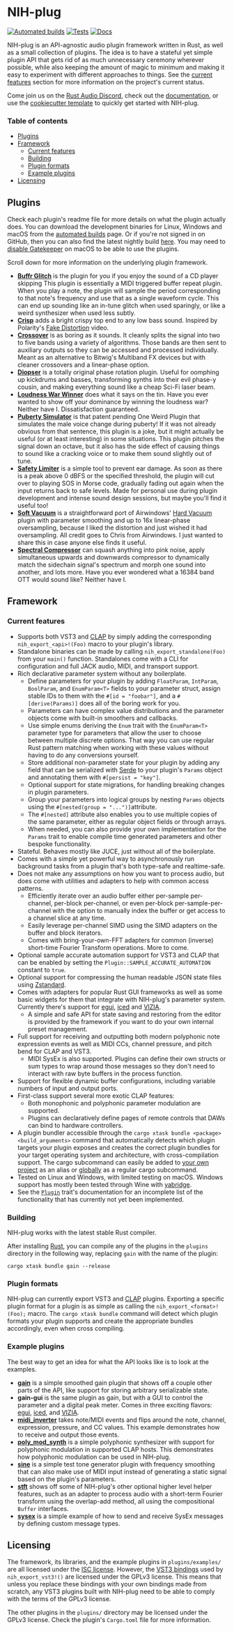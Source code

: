 # NIH-plug

[![Automated builds](https://github.com/robbert-vdh/nih-plug/actions/workflows/build.yml/badge.svg?branch=master)](https://github.com/robbert-vdh/nih-plug/actions/workflows/build.yml?query=branch%3Amaster)
[![Tests](https://github.com/robbert-vdh/nih-plug/actions/workflows/test.yml/badge.svg?branch=master)](https://github.com/robbert-vdh/nih-plug/actions/workflows/test.yml?query=branch%3Amaster)
[![Docs](https://github.com/robbert-vdh/nih-plug/actions/workflows/docs.yml/badge.svg?branch=master)](https://nih-plug.robbertvanderhelm.nl/)

NIH-plug is an API-agnostic audio plugin framework written in Rust, as well as a
small collection of plugins. The idea is to have a stateful yet simple plugin
API that gets rid of as much unnecessary ceremony wherever possible, while also
keeping the amount of magic to minimum and making it easy to experiment with
different approaches to things. See the [current features](#current-features)
section for more information on the project's current status.

Come join us on the [Rust Audio Discord](https://discord.gg/ykxU3rt4Cb), check
out the [documentation](https://nih-plug.robbertvanderhelm.nl/), or use the
[cookiecutter template](https://github.com/robbert-vdh/nih-plug-template) to
quickly get started with NIH-plug.

### Table of contents

- [Plugins](#plugins)
- [Framework](#framework)
  - [Current features](#current-features)
  - [Building](#building)
  - [Plugin formats](#plugin-formats)
  - [Example plugins](#example-plugins)
- [Licensing](#licensing)

## Plugins

Check each plugin's readme file for more details on what the plugin actually
does. You can download the development binaries for Linux, Windows and macOS
from the [automated
builds](https://github.com/robbert-vdh/nih-plug/actions/workflows/build.yml?query=branch%3Amaster)
page. Or if you're not signed in on GitHub, then you can also find the latest
nightly build
[here](https://nightly.link/robbert-vdh/nih-plug/workflows/build/master). You
may need to [disable Gatekeeper](https://disable-gatekeeper.github.io/) on macOS to be able to use
the plugins.

Scroll down for more information on the underlying plugin framework.

- [**Buffr Glitch**](plugins/buffr_glitch) is the plugin for you if you enjoy
  the sound of a CD player skipping This plugin is essentially a MIDI triggered
  buffer repeat plugin. When you play a note, the plugin will sample the period
  corresponding to that note's frequency and use that as a single waveform
  cycle. This can end up sounding like an in-tune glitch when used sparingly, or
  like a weird synthesizer when used less subtly.
- [**Crisp**](plugins/crisp) adds a bright crispy top end to any low bass sound.
  Inspired by Polarity's [Fake Distortion](https://youtu.be/MKfFn4L1zeg) video.
- [**Crossover**](plugins/crossover) is as boring as it sounds. It cleanly
  splits the signal into two to five bands using a variety of algorithms. Those
  bands are then sent to auxiliary outputs so they can be accessed and processed
  individually. Meant as an alternative to Bitwig's Multiband FX devices but
  with cleaner crossovers and a linear-phase option.
- [**Diopser**](plugins/diopser) is a totally original phase rotation plugin.
  Useful for oomphing up kickdrums and basses, transforming synths into their
  evil phase-y cousin, and making everything sound like a cheap Sci-Fi laser
  beam.
- [**Loudness War Winner**](plugins/loudness_war_winner) does what it says on
  the tin. Have you ever wanted to show off your dominance by winning the
  loudness war? Neither have I. Dissatisfaction guaranteed.
- [**Puberty Simulator**](plugins/puberty_simulator) is that patent pending One
  Weird Plugin that simulates the male voice change during puberty! If it was
  not already obvious from that sentence, this plugin is a joke, but it might
  actually be useful (or at least interesting) in some situations. This plugin
  pitches the signal down an octave, but it also has the side effect of causing
  things to sound like a cracking voice or to make them sound slightly out of
  tune.
- [**Safety Limiter**](plugins/safety_limiter) is a simple tool to prevent ear
  damage. As soon as there is a peak above 0 dBFS or the specified threshold,
  the plugin will cut over to playing SOS in Morse code, gradually fading out
  again when the input returns back to safe levels. Made for personal use during
  plugin development and intense sound design sessions, but maybe you'll find it
  useful too!
- [**Soft Vacuum**](plugins/soft_vacuum) is a straightforward port of
  Airwindows' [Hard Vacuum](https://www.airwindows.com/hard-vacuum-vst/) plugin
  with parameter smoothing and up to 16x linear-phase oversampling, because I
  liked the distortion and just wished it had oversampling. All credit goes to
  Chris from Airwindows. I just wanted to share this in case anyone else finds
  it useful.
- [**Spectral Compressor**](plugins/spectral_compressor) can squash anything
  into pink noise, apply simultaneous upwards and downwards compressor to
  dynamically match the sidechain signal's spectrum and morph one sound into
  another, and lots more. Have you ever wondered what a 16384 band OTT would
  sound like? Neither have I.

## Framework

### Current features

- Supports both VST3 and [CLAP](https://github.com/free-audio/clap) by simply
  adding the corresponding `nih_export_<api>!(Foo)` macro to your plugin's
  library.
- Standalone binaries can be made by calling `nih_export_standalone(Foo)` from
  your `main()` function. Standalones come with a CLI for configuration and full
  JACK audio, MIDI, and transport support.
- Rich declarative parameter system without any boilerplate.
  - Define parameters for your plugin by adding `FloatParam`, `IntParam`,
    `BoolParam`, and `EnumParam<T>` fields to your parameter struct, assign
    stable IDs to them with the `#[id = "foobar"]`, and a `#[derive(Params)]`
    does all of the boring work for you.
  - Parameters can have complex value distributions and the parameter objects
    come with built-in smoothers and callbacks.
  - Use simple enums deriving the `Enum` trait with the `EnumParam<T>` parameter
    type for parameters that allow the user to choose between multiple discrete
    options. That way you can use regular Rust pattern matching when working
    with these values without having to do any conversions yourself.
  - Store additional non-parameter state for your plugin by adding any field
    that can be serialized with [Serde](https://serde.rs/) to your plugin's
    `Params` object and annotating them with `#[persist = "key"]`.
  - Optional support for state migrations, for handling breaking changes in
    plugin parameters.
  - Group your parameters into logical groups by nesting `Params` objects using
    the `#[nested(group = "...")]`attribute.
  - The `#[nested]` attribute also enables you to use multiple copies of the
    same parameter, either as regular object fields or through arrays.
  - When needed, you can also provide your own implementation for the `Params`
    trait to enable compile time generated parameters and other bespoke
    functionality.
- Stateful. Behaves mostly like JUCE, just without all of the boilerplate.
- Comes with a simple yet powerful way to asynchronously run background tasks
  from a plugin that's both type-safe and realtime-safe.
- Does not make any assumptions on how you want to process audio, but does come
  with utilities and adapters to help with common access patterns.
  - Efficiently iterate over an audio buffer either per-sample per-channel,
    per-block per-channel, or even per-block per-sample-per-channel with the
    option to manually index the buffer or get access to a channel slice at any
    time.
  - Easily leverage per-channel SIMD using the SIMD adapters on the buffer and
    block iterators.
  - Comes with bring-your-own-FFT adapters for common (inverse) short-time
    Fourier Transform operations. More to come.
- Optional sample accurate automation support for VST3 and CLAP that can be
  enabled by setting the `Plugin::SAMPLE_ACCURATE_AUTOMATION` constant to
  `true`.
- Optional support for compressing the human readable JSON state files using
  [Zstandard](https://en.wikipedia.org/wiki/Zstd).
- Comes with adapters for popular Rust GUI frameworks as well as some basic
  widgets for them that integrate with NIH-plug's parameter system. Currently
  there's support for [egui](nih_plug_egui), [iced](nih_plug_iced) and
  [VIZIA](nih_plug_vizia).
  - A simple and safe API for state saving and restoring from the editor is
    provided by the framework if you want to do your own internal preset
    management.
- Full support for receiving and outputting both modern polyphonic note
  expression events as well as MIDI CCs, channel pressure, and pitch bend for
  CLAP and VST3.
  - MIDI SysEx is also supported. Plugins can define their own structs or sum
    types to wrap around those messages so they don't need to interact with raw
    byte buffers in the process function.
- Support for flexible dynamic buffer configurations, including variable numbers
  of input and output ports.
- First-class support several more exotic CLAP features:
  - Both monophonic and polyphonic parameter modulation are supported.
  - Plugins can declaratively define pages of remote controls that DAWs can bind
    to hardware controllers.
- A plugin bundler accessible through the
  `cargo xtask bundle <package> <build_arguments>` command that automatically
  detects which plugin targets your plugin exposes and creates the correct
  plugin bundles for your target operating system and architecture, with
  cross-compilation support. The cargo subcommand can easily be added to [your
  own project](https://github.com/robbert-vdh/nih-plug/tree/master/nih_plug_xtask)
  as an alias or [globally](https://github.com/robbert-vdh/nih-plug/tree/master/cargo_nih_plug)
  as a regular cargo subcommand.
- Tested on Linux and Windows, with limited testing on macOS. Windows support
  has mostly been tested through Wine with
  [yabridge](https://github.com/robbert-vdh/yabridge).
- See the [`Plugin`](src/plugin.rs) trait's documentation for an incomplete list
  of the functionality that has currently not yet been implemented.

### Building

NIH-plug works with the latest stable Rust compiler.

After installing [Rust](https://rustup.rs/), you can compile any of the plugins
in the `plugins` directory in the following way, replacing `gain` with the name
of the plugin:

```shell
cargo xtask bundle gain --release
```

### Plugin formats

NIH-plug can currently export VST3 and
[CLAP](https://github.com/free-audio/clap) plugins. Exporting a specific plugin
format for a plugin is as simple as calling the `nih_export_<format>!(Foo);`
macro. The `cargo xtask bundle` command will detect which plugin formats your
plugin supports and create the appropriate bundles accordingly, even when cross
compiling.

### Example plugins

The best way to get an idea for what the API looks like is to look at the
examples.

- [**gain**](plugins/examples/gain) is a simple smoothed gain plugin that shows
  off a couple other parts of the API, like support for storing arbitrary
  serializable state.
- **gain-gui** is the same plugin as gain, but with a GUI to control the
  parameter and a digital peak meter. Comes in three exciting flavors:
  [egui](plugins/examples/gain_gui_egui),
  [iced](plugins/examples/gain_gui_iced), and
  [VIZIA](plugins/examples/gain_gui_vizia).
- [**midi_inverter**](plugins/examples/midi_inverter) takes note/MIDI events and
  flips around the note, channel, expression, pressure, and CC values. This
  example demonstrates how to receive and output those events.
- [**poly_mod_synth**](plugins/examples/poly_mod_synth) is a simple polyphonic
  synthesizer with support for polyphonic modulation in supported CLAP hosts.
  This demonstrates how polyphonic modulation can be used in NIH-plug.
- [**sine**](plugins/examples/sine) is a simple test tone generator plugin with
  frequency smoothing that can also make use of MIDI input instead of generating
  a static signal based on the plugin's parameters.
- [**stft**](plugins/examples/stft) shows off some of NIH-plug's other optional
  higher level helper features, such as an adapter to process audio with a
  short-term Fourier transform using the overlap-add method, all using the
  compositional `Buffer` interfaces.
- [**sysex**](plugins/examples/sysex) is a simple example of how to send and
  receive SysEx messages by defining custom message types.

## Licensing

The framework, its libraries, and the example plugins in `plugins/examples/` are
all licensed under the [ISC license](https://www.isc.org/licenses/). However,
the [VST3 bindings](https://github.com/RustAudio/vst3-sys) used by
`nih_export_vst3!()` are licensed under the GPLv3 license. This means that
unless you replace these bindings with your own bindings made from scratch, any
VST3 plugins built with NIH-plug need to be able to comply with the terms of the
GPLv3 license.

The other plugins in the `plugins/` directory may be licensed under the GPLv3
license. Check the plugin's `Cargo.toml` file for more information.
